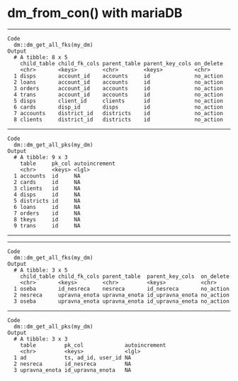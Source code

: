 # dm_from_con() with mariaDB

    

---

    Code
      dm::dm_get_all_fks(my_dm)
    Output
      # A tibble: 8 x 5
        child_table child_fk_cols parent_table parent_key_cols on_delete
        <chr>       <keys>        <chr>        <keys>          <chr>    
      1 disps       account_id    accounts     id              no_action
      2 loans       account_id    accounts     id              no_action
      3 orders      account_id    accounts     id              no_action
      4 trans       account_id    accounts     id              no_action
      5 disps       client_id     clients      id              no_action
      6 cards       disp_id       disps        id              no_action
      7 accounts    district_id   districts    id              no_action
      8 clients     district_id   districts    id              no_action

---

    Code
      dm::dm_get_all_pks(my_dm)
    Output
      # A tibble: 9 x 3
        table     pk_col autoincrement
        <chr>     <keys> <lgl>        
      1 accounts  id     NA           
      2 cards     id     NA           
      3 clients   id     NA           
      4 disps     id     NA           
      5 districts id     NA           
      6 loans     id     NA           
      7 orders    id     NA           
      8 tkeys     id     NA           
      9 trans     id     NA           

---

    

---

    Code
      dm::dm_get_all_fks(my_dm)
    Output
      # A tibble: 3 x 5
        child_table child_fk_cols parent_table  parent_key_cols  on_delete
        <chr>       <keys>        <chr>         <keys>           <chr>    
      1 oseba       id_nesreca    nesreca       id_nesreca       no_action
      2 nesreca     upravna_enota upravna_enota id_upravna_enota no_action
      3 oseba       upravna_enota upravna_enota id_upravna_enota no_action

---

    Code
      dm::dm_get_all_pks(my_dm)
    Output
      # A tibble: 3 x 3
        table         pk_col             autoincrement
        <chr>         <keys>             <lgl>        
      1 ad            ts, ad_id, user_id NA           
      2 nesreca       id_nesreca         NA           
      3 upravna_enota id_upravna_enota   NA           

